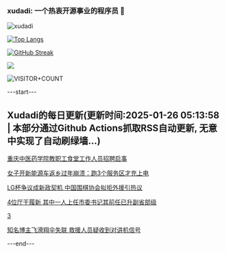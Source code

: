 ### xudadi: 一个热衷开源事业的程序员 👋

![xudadi](https://github-readme-stats-git-masterorgs-github-readme-stats-team.vercel.app/api?username=xudadi)

[![Top Langs](https://github-readme-stats.vercel.app/api/top-langs/?username=xudadi)](https://github.com/anuraghazra/github-readme-stats)

[![GitHub Streak](https://streak-stats.demolab.com?user=xudadi&locale=zh_Hans)](https://git.io/streak-stats)

![](https://raw.githubusercontent.com/xudadi/xudadi/main/assets/github-contribution-grid-snake.svg)

![VISITOR+COUNT](https://komarev.com/ghpvc/?username=xudadi&label=VISITOR+COUNT)


---start---

## Xudadi的每日更新(更新时间:2025-01-26 05:13:58 | 本部分通过Github Actions抓取RSS自动更新, 无意中实现了自动刷绿墙...)

[重庆中医药学院教职工食堂工作人员招聘启事](https://www.gongkaoleida.com/article/2276432)

[女子开新能源车返乡过年崩溃：跑3个服务区才充上电](https://m.163.com/news/article/JMOKE5150514BRB0.html)

[LG杯争议成新政契机 中国围棋协会拟拒外援引热议](https://m.163.com/news/article/JMP997FK0514R9P4.html)

[4位厅干履新 其中一人上任市委书记其前任已升副省部级](https://m.163.com/news/article/JMPBP0AJ0530JPVV.html)

[3](https://m.163.com/touch/news/sub/domestic)

[知名博主飞滑翔伞失联 救援人员疑收到对讲机信号](https://m.163.com/news/article/JMP9ABAB0514D3UH.html)

---end---
